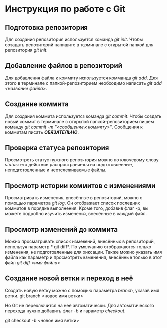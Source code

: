 # Инструкция по работе с Git

## Подготовка репозитория
Для создания репозитория используется команда *git init*. Чтобы созадать репозиторий напишите в терминале с открытой папкой для репозитория *git init*.

## Добавление файлов в репозиторий

Для добавления файла к коммиту используется комманда *git add*. Для этого в терминале с папкой-репозиторием необходимо написать *git add <название файла>*.

## Создание коммита
Для создания коммита используется команда *git commit*. Чтобы создать новый коммит в терминале с открытой папкой-репозиторием пишем команду *git commit -m "<сообщение к коммиту>"*. Сообщения к коммитам писать ***ОБЯЗАТЕЛЬНО***.

## Проверка статуса репозитория
Просмотреть статус нужного репозитория можно по ключевому слову *status*: его действие распространяется на подготовленные, неподготовленные и неотслеживаемые файлы.

## Просмотр истории коммитов с изменениями
Просматривать изменения, внесённые в репозиторий, можно с помощью параметра *git log*. Он отображает список последних коммитов в порядке выполнения. Кроме того, добавив флаг -p, вы можете подробно изучить изменения, внесённые в каждый файл.

## Просмотр изменений до коммита
Можно просматривать список изменений, внесённых в репозиторий, используя параметр * git diff*. По умолчанию отображаются только изменения, не подготовленные для фиксации.
Также можно указать имя файла как параметр и просмотреть изменения, внесённые только в этот файл *git diff <имя файла>*

 ## Создание новой ветки и переход в неё
 Создать новую ветку можно с помощью параметра *branch*, указав имя ветки.
git branch <новое имя ветки>

Но Git не переключится на неё автоматически. Для автоматического перехода нужно добавить флаг -b и параметр *checkout*.

git checkout -b <новое имя ветки>

